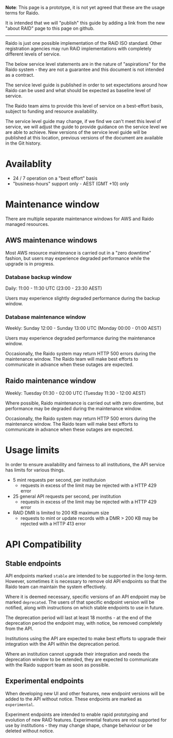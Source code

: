 **Note**: This page is a prototype, it is not yet agreed that these are the 
usage terms for Raido.

It is intended that we will "publish" this guide by adding a link from 
the new "about RAID" page to this page on github.

----

Raido is just one possible implementation of the RAiD ISO standard.
Other registration agencies may run RAiD implementations with completely
different levels of service.

The below service level statements are in the nature of "aspirations" for the
Raido system - they are not a guarantee and this document is not intended as a 
contract.

The service level guide is published in order to set expectations around how 
Raido can be used and what should be expected as baseline level of service.  

The Raido team aims to provide this level of service on a best-effort basis, 
subject to funding and resource availability.

The service level guide may change, if we find we can't meet this level of 
service, we will adjust the guide to provide guidance on the service level
we are able to achieve. New versions of the service level guide will be
published at this location, previous versions of the document are available
in the Git history.


# Availablity

* 24 / 7 operation on a "best effort" basis
* "business-hours" support only - AEST (GMT +10) only

# Maintenance window

There are multiple separate maintenance windows for AWS and Raido managed 
resources.

## AWS maintenance windows

Most AWS resource maintenance is carried out in a "zero downtime" fashion, but 
users may experience degraded performance while the upgrade is in progress.

### Database backup window

Daily: 11:00 - 11:30 UTC (23:00 - 23:30 AEST)

Users may experience slightly degraded performance during the backup window.

### Database maintenance window 

Weekly: Sunday 12:00 - Sunday 13:00 UTC (Monday 00:00 - 01:00 AEST)

Users may experience degraded performance during the maintenance window.

Occasionally, the Raido system may return HTTP 500 errors during the 
maintenance window. The Raido team will make best efforts to communicate 
in advance when these outages are expected.

## Raido maintenance window

Weekly: Tuesday 01:30 - 02:00 UTC (Tuesday 11:30 - 12:00 AEST)

Where possible, Raido maintenance is carried out with zero downtime, but
performance may be degraded during the maintenance window.

Occasionally, the Raido system may return HTTP 500 errors during the
maintenance window. The Raido team will make best efforts to communicate
in advance when these outages are expected.


# Usage limits 

In order to ensure availability and fairness to all institutions, the API 
service has limits for various things.

* 5 mint requests per second, per institutuion
  * requests in excess of the limit may be rejected with a HTTP 429 error
* 25 general API requests per second, per institution
  * requests in excess of the limit may be rejected with a HTTP 429 error
* RAID DMR is limited to 200 KB maximum size
  * requests to mint or update records with a DMR > 200 KB may be rejected
  with a HTTP 413 error


# API Compatibility 

## Stable endpoints

API endpoints marked `stable` are intended to be supported in the long-term.
However, sometimes it is necessary to remove old API endpoints so that the
Raido team can maintain the system effectively.

Where it is deemed necessary, specific versions of an API endpoint may be
marked `deprecated`. The users of that specific endpoint version will
be notified, along with instructions on which stable endpoints to use in 
future.

The deprecation period will last at least 18 months - at the end of the 
deprecation period the endpoint may, with notice, be removed completely 
from the API.

Institutions using the API are expected to make best efforts to upgrade their
integration with the API within the deprecation period.

Where an institution cannot upgrade their integration and needs the deprecation
window to be extended, they are expected to communicate with the Raido support
team as soon as possible.


## Experimental endpoints

When developing new UI and other features, new endpoint versions will be 
added to the API without notice.  These endpoints are marked as `experimental`.

Experiment endpoints are intended to enable rapid prototyping and evolution of
new RAID features.  Experimental features are not supported for use by 
institutions - they may change shape, change behaviour or be deleted without 
notice.